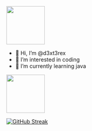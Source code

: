 

<!---
d3xt3rex/d3xt3rex is a ✨ special ✨ repository because its `README.md` (this file) appears on your GitHub profile.
You can click the Preview link to take a look at your changes.
--->
<a href="https://telegram.me/dravenzin" target="blank"><img align="center" src="https://i.imgur.com/y49DfsD.png" height="100" /></a>

- 👋 Hi, I’m @d3xt3rex
- 👀 I’m interested in coding
- 🌱 I’m currently learning java

<a href="https://telegram.me/dravenzin" target="blank"><img align="center" src="https://i.imgur.com/AezCIkh.mp4" height="100" /></a>

[![GitHub Streak](https://github-readme-streak-stats.herokuapp.com?user=d3xt3rex&theme=midnight-purple)](https://git.io/streak-stats)
